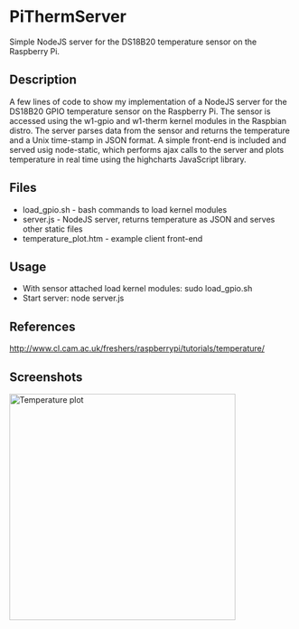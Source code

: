 PiThermServer
=============

Simple NodeJS server for the DS18B20 temperature sensor on the Raspberry Pi.

Description
-----------
A few lines of code to show my implementation of a NodeJS server for the DS18B20 GPIO temperature sensor on the Raspberry Pi. The sensor is accessed using the w1-gpio and w1-therm kernel modules in the Raspbian distro. The server parses data from the sensor and returns the temperature and a Unix time-stamp in JSON format. A simple front-end is included and served usig node-static, which performs ajax calls to the server and plots temperature in real time using the highcharts JavaScript library.

Files
-----
* load_gpio.sh - bash commands to load kernel modules
* server.js - NodeJS server, returns temperature as JSON and serves other static files
* temperature_plot.htm - example client front-end

Usage
-----
* With sensor attached load kernel modules: sudo load_gpio.sh 
* Start server: node server.js

References
----------
http://www.cl.cam.ac.uk/freshers/raspberrypi/tutorials/temperature/

Screenshots
-----------
<a href="http://tomholderness.files.wordpress.com/2013/01/plot1.png"><img src="http://tomholderness.files.wordpress.com/2013/01/plot1.png" alt="Temperature plot" width="400"></a>

